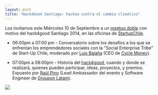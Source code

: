 ```yaml
---
layout: post
title: "Hack4Good Santiago: hackea contra el cambio climático"
---
```


Los invitamos este Miércoles 10 de Septiembre a un [meetup doble](http://meetu.ps/2xbzQs) con motivo del hack4good Santiago 2014, en las oficinas de [StartupChile](http://meetu.ps/2xbzQs).

<!--more-->

* 06:00pm a 07:00 pm - Conversatorio sobre los desafíos a los que se enfrentan los emprendedores sociales con la "Social Enterprise Tribe" de Start-Up Chile, moderado por [Luis Bajaña](https://twitter.com/luisbajana) (CEO de [Cycle Money](http://www.cyclemoney.co/)).

* 07:00pm a 08:00pm - Historia del [hack4good](http://hack4good.io/), cuando y donde se realizará, quienes pueden participar, ideas, proyectos, y premios. Expuesto por [Raúl Pino]() (Lead Ambassador del evento y Software Engineer de [Groupon Latam](http://www.groupon.cl/)).

![](http://nbry.files.wordpress.com/2014/04/startup-chile-startupnations-org.jpg)
